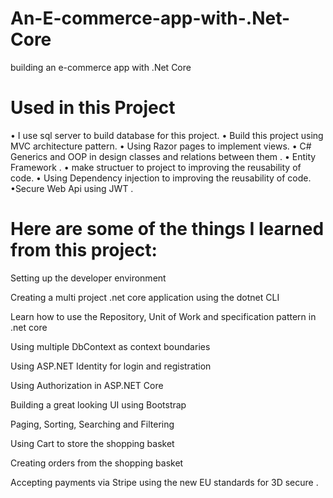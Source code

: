 # An-E-commerce-app-with-.Net-Core
  building an e-commerce app with .Net Core 


# Used in this Project

• I use sql server to build database for this project.
• Build this project using MVC architecture pattern.
• Using Razor pages to implement views.
• C# Generics and OOP in design classes and relations between them . 
• Entity Framework .
• make structuer to project to improving the reusability of code.
• Using Dependency injection to improving the reusability of code.
•Secure Web Api using JWT . 



# Here are some of the things I learned from this project:

Setting up the developer environment

Creating a multi project .net core application using the dotnet CLI


Learn how to use the Repository, Unit of Work and specification pattern in .net core

Using multiple DbContext as context boundaries

Using ASP.NET Identity for login and registration


Using Authorization in ASP.NET Core

Building a great looking UI using Bootstrap


Paging, Sorting, Searching and Filtering

Using Cart to store the shopping basket

Creating orders from the shopping basket

Accepting payments via Stripe using the new EU standards for 3D secure . 
